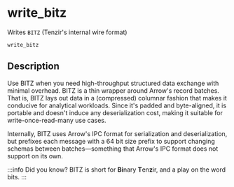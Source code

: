 # write_bitz

Writes `BITZ` (Tenzir's internal wire format)

```tql
write_bitz
```

## Description

Use BITZ when you need high-throughput structured data exchange with minimal
overhead. BITZ is a thin wrapper around Arrow's record batches. That is, BITZ
lays out data in a (compressed) columnar fashion that makes it conducive for
analytical workloads. Since it's padded and byte-aligned, it is portable and
doesn't induce any deserialization cost, making it suitable for
write-once-read-many use cases.

Internally, BITZ uses Arrow's IPC format for serialization and deserialization,
but prefixes each message with a 64 bit size prefix to support changing schemas
between batches—something that Arrow's IPC format does not support on its own.

:::info Did you know?
BITZ is short for **Bi**nary **T**en**z**ir, and a play on the word bits.
:::
